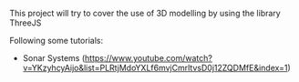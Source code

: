 This project will try to cover the use of 3D modelling by using the library ThreeJS

Following some tutorials:
- Sonar Systems (https://www.youtube.com/watch?v=YKzyhcyAijo&list=PLRtjMdoYXLf6mvjCmrltvsD0j12ZQDMfE&index=1)